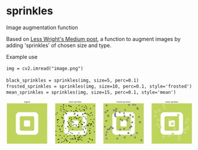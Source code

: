 # sprinkles
Image augmentation function

Based on [Less Wright's Medium post](https://medium.com/@lessw/progressive-sprinkles-a-new-data-augmentation-for-cnns-and-helps-achieve-new-98-nih-malaria-6056965f671a),
a function to augment images by adding 'sprinkles' of chosen size and type.

Example use
```
img = cv2.imread("image.png")

black_sprinkles = sprinkles(img, size=5, perc=0.1)
frosted_sprinkles = sprinkles(img, size=10, perc=0.1, style='frosted')
mean_sprinkles = sprinkles(img, size=15, perc=0.1, style='mean')
```
![example image](example.png)

